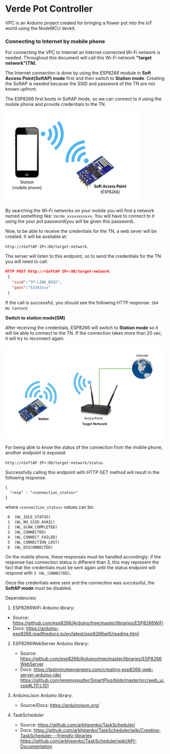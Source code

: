 # Verde Pot Controller

VPC is an Arduino project created for bringing a flower pot into the IoT world using the NodeMCU devkit.



 ### Connecting to Internet by mobile phone
For connecting the VPC to Internet an Internet connected Wi-Fi network is needed. Throughout this document will call this Wi-Fi network **"target network"(TN)**.  

The Internet connection is done by using the *ESP8266* module in **Soft Access Point(SoftAP) mode** first and then switch to **Station mode**. Creating the SoftAP is needed because the SSID and password of the TN are not known upfront.

The ESP8266 first boots in SoftAP mode, so we can connect to it using the mobile phone and provide credentials to the TN.

![ESP8266 Soft Access Point mode](doc/images/SAP_mode.png "ESP8266 Soft Access Point mode")

By searching the Wi-Fi networks on your mobile you will find a network named something like: `Verde_xxxxxxxxxxx`. You will have to connect to it using the your pot password(you will be given this password).

Now, to be able to receive the credentials for the TN, a web sever will be created. It will be available at:

 `http://<SoftAP IP>:80/target-network`.

 The server will listen to this endpoint, so to send the credentials for the TN you will need to call:
```json
HTTP POST http://<SoftAP IP>:80/target-network
 {
   "ssid":"TP-LINK_BE92",
   "pass":"53342xxx"
 }
```
If the call is successful, you should see the following HTTP response:
`204 No Content`

**Switch to station mode(SM)**


After receiving the credentials, ESP8266 will switch to **Station mode** so it will be able to connect to the TN.  If the connection takes more than 20 sec, it will try to reconnect again.

![ESP8266 Station mode](doc/images/station_mode.png "ESP8266 Station mode")


For being able to know the status of the connection from the mobile phone, another endpoint is exposed:

`http://<SoftAP IP>:80/target-network/status`.

Successfully calling this endpoint with HTTP GET method will result in the following response:
```
{
  "resp" : "<connection_status>"
}
```  
where `<connection_status>` values can be:
```
 0  (WL_IDLE_STATUS)
 1  (WL_NO_SSID_AVAIL)
 2  (WL_SCAN_COMPLETED)
 3  (WL_CONNECTED)
 4  (WL_CONNECT_FAILED)
 5  (WL_CONNECTION_LOST)
 6  (WL_DISCONNECTED)
```
On the mobile phone, these responses must be handled accordingly: if the response has connection status is different than 3, this may represent the fact that the credentials must be sent again until the status endpoint will respond with `3 (WL_CONNECTED)`.


Once the credentials were sent and the connection was successful, the **SoftAP mode** must be disabled.

Dependencies:
1.  ESP8266WiFi Arduino library:

  * Source: https://github.com/esp8266/Arduino/tree/master/libraries/ESP8266WiFi
  * Docs: https://arduino-esp8266.readthedocs.io/en/latest/esp8266wifi/readme.html

2. ESP8266WebServer Arduino library:

    * Source: https://github.com/esp8266/Arduino/tree/master/libraries/ESP8266WebServer
    * Docs: https://lastminuteengineers.com/creating-esp8266-web-server-arduino-ide/
      https://github.com/jeremypoulter/SmartPlug/blob/master/src/web_ui.cpp#L111:L151

3. ArduinoJson Arduino library:
    * Source/Docs: https://arduinojson.org/

4. TaskScheduler
    * Source: https://github.com/arkhipenko/TaskScheduler/
    * Docs: https://github.com/arkhipenko/TaskScheduler/wiki/Creating-TaskScheduler---friendly-libraries
            https://github.com/arkhipenko/TaskScheduler/wiki/API-Documentation
